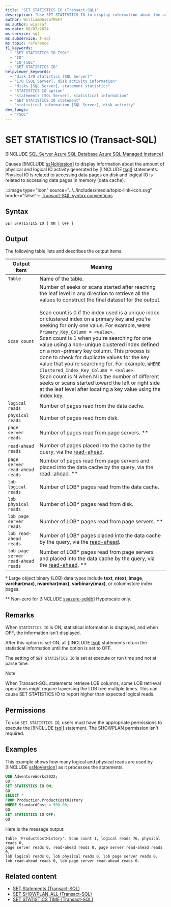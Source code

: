 ```yaml
---
title: "SET STATISTICS IO (Transact-SQL)"
description: "Use SET STATISTICS IO to display information about the amount of physical and logical IO activity generated by T-SQL statements."
author: WilliamDAssafMSFT
ms.author: wiassaf
ms.date: 06/07/2024
ms.service: sql
ms.subservice: t-sql
ms.topic: reference
f1_keywords:
  - "SET_STATISTICS_IO_TSQL"
  - "IO"
  - "IO_TSQL"
  - "SET STATISTICS IO"
helpviewer_keywords:
  - "disk I/O statistics [SQL Server]"
  - "I/O [SQL Server], disk activity information"
  - "disks [SQL Server], statement statistics"
  - "STATISTICS IO option"
  - "statements [SQL Server], statistical information"
  - "SET STATISTICS IO statement"
  - "statistical information [SQL Server], disk activity"
dev_langs:
  - "TSQL"
---
```

# SET STATISTICS IO (Transact-SQL)
[!INCLUDE [SQL Server Azure SQL Database Azure SQL Managed Instance](../../includes/applies-to-version/sql-asdb-asdbmi.md)]

  Causes [!INCLUDE [ssNoVersion](../../includes/ssnoversion-md.md)] to display information about the amount of physical and logical IO activity generated by [!INCLUDE [tsql](../../includes/tsql-md.md)] statements.  Physical IO is related to accessing data pages on disk and logical IO is related to accessing data pages in memory (data cache).
  
 :::image type="icon" source="../../includes/media/topic-link-icon.svg" border="false"::: [Transact-SQL syntax conventions](../../t-sql/language-elements/transact-sql-syntax-conventions-transact-sql.md)  
  
## Syntax
  
```syntaxsql
SET STATISTICS IO { ON | OFF }
```  
  

## Output

The following table lists and describes the output items.  

|Output item|Meaning|  
|-----------------|-------------|  
| `Table` |Name of the table.|  
| `Scan count` |Number of seeks or scans started after reaching the leaf level in any direction to retrieve all the values to construct the final dataset for the output.<br /><br /> Scan count is 0 if the index used is a unique index or clustered index on a primary key and you're seeking for only one value. For example, `WHERE Primary_Key_Column = <value>`.<br /> Scan count is 1 when you're searching for one value using a non-unique clustered index defined on a non-primary key column. This process is done to check for duplicate values for the key value that you're searching for. For example, `WHERE Clustered_Index_Key_Column = <value>`.<br /> Scan count is N when N is the number of different seeks or scans started toward the left or right side at the leaf level after locating a key value using the index key.|  
| `logical reads` |Number of pages read from the data cache.|  
| `physical reads` |Number of pages read from disk.|  
| `page server reads` |Number of pages read from page servers. \*\* |
| `read-ahead reads` |Number of pages placed into the cache by the query, via the [read-ahead](../../relational-databases/reading-pages.md).|  
| `page server read-ahead reads` |Number of pages read from page servers and placed into the data cache by the query, via the [read-ahead](../../relational-databases/reading-pages.md). \*\* |
| `lob logical reads` |Number of LOB\* pages read from the data cache. |  
| `lob physical reads` |Number of LOB\* pages read from disk.|  
| `lob page server reads` |Number of LOB\* pages read from page servers. \*\* |
| `lob read-ahead reads` |Number of LOB\* pages placed into the data cache by the query, via the [read-ahead](../../relational-databases/reading-pages.md).|
| `lob page server read-ahead reads` |Number of LOB\* pages read from page servers and placed into the data cache by the query, via the [read-ahead](../../relational-databases/reading-pages.md). \*\* |

\* Large object binary (LOB) data types include **text**, **ntext**, **image**, **varchar(max)**, **nvarchar(max)**, **varbinary(max)**, or columnstore index pages.

\*\* Non-zero for [!INCLUDE [ssazure-sqldb](../../includes/ssazure-sqldb.md)] Hyperscale only.

## Remarks

 When `STATISTICS IO` is ON, statistical information is displayed, and when OFF, the information isn't displayed.
  
 After this option is set ON, all [!INCLUDE [tsql](../../includes/tsql-md.md)] statements return the statistical information until the option is set to OFF.  
  
 The setting of `SET STATISTICS IO` is set at execute or run time and not at parse time.

> [!NOTE]  
> When Transact-SQL statements retrieve LOB columns, some LOB retrieval operations might require traversing the LOB tree multiple times. This can cause SET STATISTICS IO to report higher than expected logical reads.

## Permissions

 To use `SET STATISTICS IO`, users must have the appropriate permissions to execute the [!INCLUDE [tsql](../../includes/tsql-md.md)] statement. The SHOWPLAN permission isn't required.  
  
## Examples

 This example shows how many logical and physical reads are used by [!INCLUDE [ssNoVersion](../../includes/ssnoversion-md.md)] as it processes the statements.  
  
```sql
USE AdventureWorks2022;  
GO         
SET STATISTICS IO ON;  
GO  
SELECT *   
FROM Production.ProductCostHistory  
WHERE StandardCost < 500.00;  
GO  
SET STATISTICS IO OFF;  
GO  
```  
  
 Here is the message output:
  
```output
Table 'ProductCostHistory'. Scan count 1, logical reads 76, physical reads 0,
page server reads 0, read-ahead reads 0, page server read-ahead reads 0, 
lob logical reads 0, lob physical reads 0, lob page server reads 0, 
lob read-ahead reads 0, lob page server read-ahead reads 0.
```  
  
## Related content

- [SET Statements (Transact-SQL)](../../t-sql/statements/set-statements-transact-sql.md)
- [SET SHOWPLAN_ALL (Transact-SQL)](../../t-sql/statements/set-showplan-all-transact-sql.md)
- [SET STATISTICS TIME (Transact-SQL)](../../t-sql/statements/set-statistics-time-transact-sql.md)
